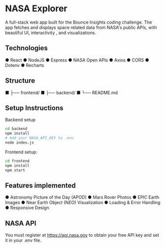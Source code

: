 # NASA Explorer
A full-stack web app built for the Bounce Insights coding challenge. The app fetches and displays space related data from NASA's public APIs, with beautiful UI, interactivity , and visualizations.

## Technologies
● React
● NodeJS
● Express
● NASA Open APIs
● Axios
● CORS
● Dotenv
● Recharts

## Structure
■ ├── frontend/
■ ├── backend/
■ └── README.md

## Setup Instructions

Backend setup
```bash
cd backend
npm install
# Add your NASA_API_KEY to .env
node index.js
```

Frontend setup:
```bash
cd frontend
npm install
npm start
```

## Features implemented 
● Astronomy Picture of the Day (APOD)
● Mars Rover Photos
● EPIC Earth Images
● Near Earth Object (NEO) Visualization
● Loading & Error Handling
● Responsive Design

## NASA API
You must register at https://api.nasa.gov to obtain your free API key and set it in your .env file.